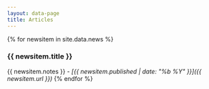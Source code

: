 ```yaml
---
layout: data-page
title: Articles
---
```


{% for newsitem in site.data.news %}
### {{ newsitem.title }}
{{ newsitem.notes }} - _[{{ newsitem.published | date: "%b %Y" }}]({{ newsitem.url }})_
{% endfor %}